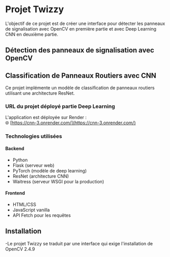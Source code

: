 # Projet Twizzy

L'objectif de ce projet est de créer une interface pour détecter les panneaux de signalisation avec OpenCV en première partie et avec Deep Learning CNN en deuxième partie.

## Détection des panneaux de signalisation avec OpenCV


## Classification de Panneaux Routiers avec CNN

Ce projet implémente un modèle de classification de panneaux routiers utilisant une architecture ResNet.

### URL du projet déployé partie Deep Learning

L'application est déployée sur Render :  
🌐 [https://cnn-3.onrender.com/](https://cnn-3.onrender.com/)

### Technologies utilisées

#### Backend

- Python
- Flask (serveur web)
- PyTorch (modèle de deep learning)
- ResNet (architecture CNN)
- Waitress (serveur WSGI pour la production)

#### Frontend

- HTML/CSS
- JavaScript vanilla
- API Fetch pour les requêtes

## Installation

-Le projet Twizzy se traduit par une interface qui exige l'installation de OpenCV 2.4.9
